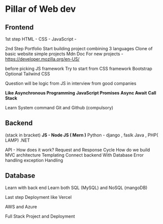 # Pillar of Web dev
## Frontend
1st step
HTML - 
CSS - 
JavaScript - 

2nd Step
Portfolio
Start building project combining 3 languages
Clone of basic website
simple projects
Mdn Doc For new projects - https://developer.mozilla.org/en-US/

before picking JS framework 
Try to start from CSS framework Bootstrap
Optional Tailwind CSS

Question will be logic from JS in interview from good companies

**Like Asynchronous Programming**
**JavaScript Promises**
**Async Await**
**Call Stack**

Learn System command 
Git and Github (compulsory)
## Backend
(stack in bracket)
**JS - Node JS ( Mern )**
Python - django , faslk
Java , PHP( LAMP)
.NET

API - How does it work?
Request and Response Cycle
How do we build MVC architecture
Templating
Connect backend With Database
Error handling exception Handling
## Database

Learn with back end
Learn both
SQL (MySQL)
and 
NoSQL (mangoDB)

Last step 
Deployment
like Vercel

AWS and Azure 

Full Stack Project and Deployment

